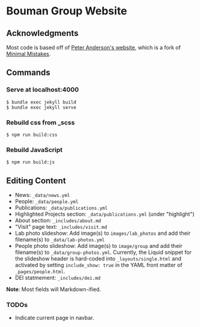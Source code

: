 # Bouman Group Website

## Acknowledgments
Most code is based off of [Peter Anderson's website](https://github.com/peteanderson80/peteanderson80.github.io),
which is a fork of [Minimal Mistakes](https://github.com/mmistakes/minimal-mistakes).

## Commands
### Serve at localhost:4000
```
$ bundle exec jekyll build
$ bundle exec jekyll serve
```

### Rebuild css from _scss
```
$ npm run build:css
```

### Rebuild JavaScript
```
$ npm run build:js
```

## Editing Content
* News: `_data/news.yml`
* People: `_data/people.yml`
* Publications: `_data/publications.yml`
* Highlighted Projects section: `_data/publications.yml` (under "highlight")
* About section: `_includes/about.md`
* "Visit" page text: `_includes/visit.md`
* Lab photo slideshow: Add image(s) to `images/lab_photos` and add their filename(s) to `_data/lab-photos.yml`
* People photo slideshow: Add image(s) to `image/group` and add their filename(s) to `_data/group-photos.yml`. Currently, the Liquid snippet for the slideshow header is hard-coded into `_layouts/single.html` and activated by setting `include_show: true` in the YAML front matter of `_pages/people.html`.
* DEI statmement: `_includes/dei.md`

**Note**: Most fields will Markdown-ified.

### TODOs
* Indicate current page in navbar.